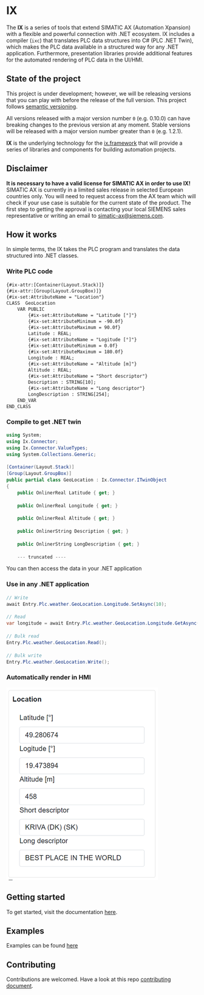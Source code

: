 # IX

The **IX** is a series of tools that extend SIMATIC AX (Automation Xpansion) with a flexible and powerful connection with .NET ecosystem. IX includes a compiler (`ixc`) that translates PLC data structures into C# (PLC .NET Twin), which makes the PLC data available in a structured way for any .NET application. Furthermore, presentation libraries provide additional features for the automated rendering of PLC data in the UI/HMI.

## State of the project

This project is under development; however, we will be releasing versions that you can play with before the release of the full version. This project follows [semantic versioning](https://semver.org/).

All versions released with a major version number `0` (e.g. 0.10.0) can have breaking changes to the previous version at any moment. Stable versions will be released with a major version number greater than `0` (e.g. 1.2.1).

**IX** is the underlying technology for the [ix.framework](https://github.com/ix-ax/ix.framework) that will provide a series of libraries and components for building automation projects.

## Disclaimer

**It is necessary to have a valid license for SIMATIC AX in order to use IX!**  
SIMATIC AX is currently in a limited sales release in selected European countries only. You will need to request access from the AX team which will check if your use case is suitable for the current state of the product. The first step to getting the approval is contacting your local SIEMENS sales representative or writing an email to [simatic-ax@siemens.com](mailto:simatic-ax@siemens.com?subject=Request%20for%20access%20|%20SIMATIC%20AX%20for%20IX).

## How it works

In simple terms, the IX takes the PLC program and translates the data structured into .NET classes.

### Write PLC code

~~~iecst
{#ix-attr:[Container(Layout.Stack)]}
{#ix-attr:[Group(Layout.GroupBox)]}
{#ix-set:AttributeName = "Location"}
CLASS  GeoLocation
    VAR PUBLIC
        {#ix-set:AttributeName = "Latitude [°]"}
        {#ix-set:AttributeMinimum = -90.0f}
        {#ix-set:AttributeMaximum = 90.0f}
        Latitude : REAL;
        {#ix-set:AttributeName = "Logitude [°]"}
        {#ix-set:AttributeMinimum = 0.0f}
        {#ix-set:AttributeMaximum = 180.0f}
        Longitude : REAL;
        {#ix-set:AttributeName = "Altitude [m]"}
        Altitude : REAL;
        {#ix-set:AttributeName = "Short descriptor"}
        Description : STRING[10];
        {#ix-set:AttributeName = "Long descriptor"}
        LongDescription : STRING[254];
    END_VAR    
END_CLASS
~~~

### Compile to get .NET twin

~~~ C#
using System;
using Ix.Connector;
using Ix.Connector.ValueTypes;
using System.Collections.Generic;

[Container(Layout.Stack)]
[Group(Layout.GroupBox)]
public partial class GeoLocation : Ix.Connector.ITwinObject
{
    public OnlinerReal Latitude { get; }

    public OnlinerReal Longitude { get; }

    public OnlinerReal Altitude { get; }

    public OnlinerString Description { get; }

    public OnlinerString LongDescription { get; }

    --- truncated ----
~~~

You can then access the data in your .NET application

### Use in any .NET application

~~~C#
// Write
await Entry.Plc.weather.GeoLocation.Longitude.SetAsync(10);

// Read
var longitude = await Entry.Plc.weather.GeoLocation.Longitude.GetAsync();

// Bulk read
Entry.Plc.weather.GeoLocation.Read();

// Bulk write
Entry.Plc.weather.GeoLocation.Write();
~~~

### Automatically render in HMI

![](assets/pics/2022-12-20-06-54-08.png)


## Getting started

To get started, visit the documentation [here](docs/README.md#getting-started).


## Examples 

Examples can be found [here](src/ix.examples)

## Contributing

Contributions are welcomed. Have a look at this repo [contributing document](CONTRIBUTING.md).
